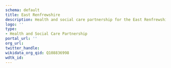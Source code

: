 ```yaml
---
schema: default
title: East Renfrewshire
description: Health and social care partnership for the East Renfrewshire area
logo: ''
type:
- Health and Social Care Partnership
portal_url: ''
org_url: 
twitter_handle: 
wikidata_org_qid: Q108836998
wdtk_id: 
---
```

